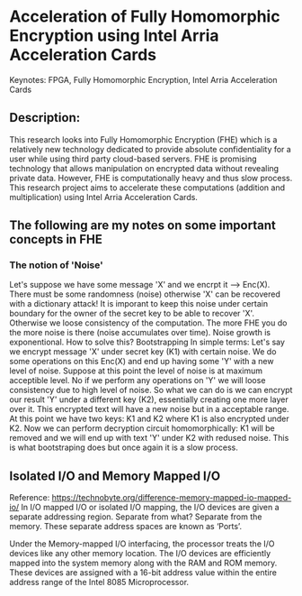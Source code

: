 # Acceleration of Fully Homomorphic Encryption using Intel Arria Acceleration Cards

Keynotes: FPGA, Fully Homomorphic Encryption, Intel Arria Acceleration Cards

## Description: 
This research looks into Fully Homomorphic Encryption (FHE) which is a relatively new technology dedicated to provide absolute confidentiality for a user while using third party cloud-based servers. FHE is promising technology that allows manipulation on encrypted data without revealing private data. However, FHE is computationally heavy and thus slow process. This research project aims to accelerate these computations (addition and multiplication) using Intel Arria Acceleration Cards. 


## The following are my notes on some important concepts in FHE

### The notion of 'Noise' 
Let's suppose we have some message 'X' and we encrpt it --> Enc(X). There must be some randomness (noise) otherwise 'X' can be recovered with a dictionary attack! It is imporant to keep this noise under certain boundary for the owner of the secret key to be able to recover 'X'. Otherwise we loose consistency of the computation. The more FHE you do the more noise is there (noise accumulates over time). Noise growth is exponentional. 
How to solve this? Bootstrapping 
In simple terms: 
Let's say we encrypt message 'X' under secret key (K1) with certain noise. We do some operations on this Enc(X) and end up having some 'Y' with a new level of noise. Suppose at this point the level of noise is at maximum acceptible level. No if we perform any operations on 'Y' we will loose consistency due to high level of noise. So what we can do is we can encrypt our result 'Y' under a different key (K2), essentially creating one more layer over it. This encrypted text will have a new noise but in a acceptable range. At this point we have two keys: K1 and K2 where K1 is also encrypted under K2. Now we can perform decryption circuit homomorphically: K1 will be removed and we will end up with text 'Y' under K2 with redused noise. This is what bootstraping does but once again it is a slow process. 


## Isolated I/O and Memory Mapped I/O
Reference: https://technobyte.org/difference-memory-mapped-io-mapped-io/ 
In I/O mapped I/O or isolated I/O mapping, the I/O devices are given a separate addressing region. Separate from what? Separate from the memory. These separate address spaces are known as ‘Ports’.

 Under the Memory-mapped I/O interfacing, the processor treats the I/O devices like any other memory location. The I/O devices are efficiently mapped into the system memory along with the RAM and ROM memory. These devices are assigned with a 16-bit address value within the entire address range of the Intel 8085 Microprocessor.
